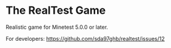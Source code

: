 The RealTest Game
=================

Realistic game for Minetest 5.0.0 or later.

For developers: https://github.com/sda97ghb/realtest/issues/12
